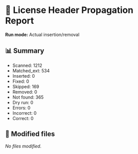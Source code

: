 # 📝 License Header Propagation Report

**Run mode:** Actual insertion/removal

## 📊 Summary
- Scanned: 1212
- Matched_ext: 534
- Inserted: 0
- Fixed: 0
- Skipped: 169
- Removed: 0
- Not found: 365
- Dry run: 0
- Errors: 0
- Incorrect: 0
- Correct: 0

## 📁 Modified files
_No files modified._
